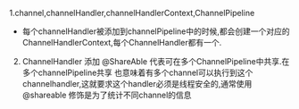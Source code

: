 1.channel,channelHandler,channelHandlerContext,ChannelPipeline

- 每个channelHandler被添加到channelPipeline中的时候,都会创建一个对应的ChannelHandlerContext,每个ChannelHandler都有一个.

2. ChannelHandler 添加 @ShareAble 代表可在多个ChannelPipeline中共享.在多个channelPipeline共享
也意味着有多个channel可以执行到这个channelhandler,这就要求这个handler必须是线程安全的,通常使用@shareable
修饰是为了统计不同channel的信息 


